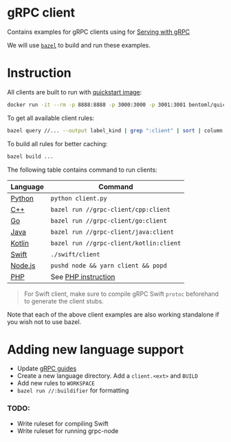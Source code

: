 # gRPC client

Contains examples for gRPC clients using for [Serving with gRPC](https://docs.bentoml.org/en/latest/guides/grpc.html)

We will use [`bazel`](bazel.build) to build and run these examples.

# Instruction

All clients are built to run with [quickstart image](https://docs.bentoml.org/en/latest/tutorial.html#setup-for-the-tutorial):

```bash
docker run -it --rm -p 8888:8888 -p 3000:3000 -p 3001:3001 bentoml/quickstart:latest serve-grpc --production --enable-reflection
```

To get all available client rules:

```bash
bazel query //... --output label_kind | grep ":client" | sort | column -t
```

To build all rules for better caching:

```bash
bazel build ...
```

The following table contains command to run clients:

| Language           | Command                                 |
| ------------------ | --------------------------------------- |
| [Python](./python) | `python client.py`                      |
| [C++](./cpp)       | `bazel run //grpc-client/cpp:client`    |
| [Go](./go)         | `bazel run //grpc-client/go:client`     |
| [Java](./java)     | `bazel run //grpc-client/java:client`   |
| [Kotlin](./kotlin) | `bazel run //grpc-client/kotlin:client` |
| [Swift](./swift)   | `./swift/client`                        |
| [Node.js](./node)  | `pushd node && yarn client && popd`     |
| [PHP](./php)       | See [PHP instruction](./php/README.md)  |

> For Swift client, make sure to compile gRPC Swift `protoc` beforehand to generate the client stubs.

Note that each of the above client examples are also working standalone if you wish not
to use bazel.

# Adding new language support

- Update [gRPC guides](../docs/source/guides/grpc.rst)
- Create a new language directory. Add a `client.<ext>` and `BUILD`
- Add new rules to `WORKSPACE`
- `bazel run //:buildifier` for formatting

### TODO:

- Write ruleset for compiling Swift
- Write ruleset for running grpc-node
